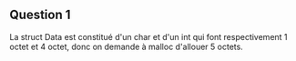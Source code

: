 ## Question 1

La struct Data est constitué d'un char et d'un int qui font respectivement 1 octet et 4 octet, donc on demande à malloc d'allouer 5 octets.

